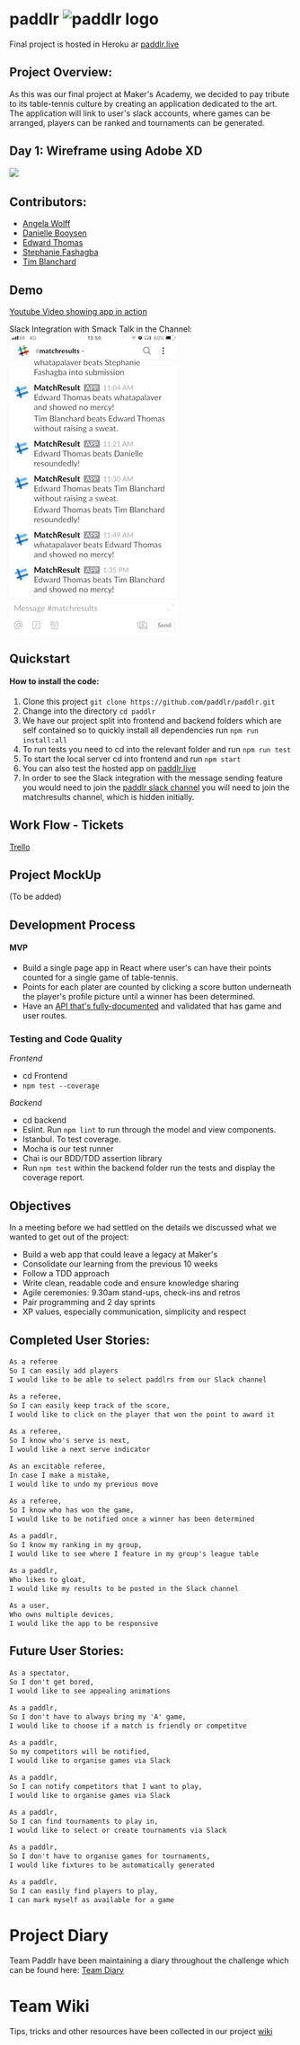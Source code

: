 # paddlr <img src="https://res.cloudinary.com/dani-devs-and-designs/image/upload/v1537203697/Screen_Shot_2018-09-17_at_14.14.03_e8e0ew.png" alt="paddlr logo" width="180"> 

Final project is hosted in Heroku ar [paddlr.live](http://paddlr.live)

## Project Overview:
As this was our final project at Maker's Academy, we decided to pay tribute to its table-tennis culture by creating an application dedicated to the art. The application will link to user's slack accounts, where games can be arranged, players can be ranked and tournaments can be generated.

## Day 1: Wireframe using Adobe XD
![](https://res.cloudinary.com/dani-devs-and-designs/image/upload/v1537202882/paddlr-mockup_quiz5s.png)

## Contributors:
* [Angela Wolff](https://github.com/Whatapalaver)
* [Danielle Booysen](https://github.com/dani-boo)
* [Edward Thomas](https://github.com/edthomas93)
* [Stephanie Fashagba](https://github.com/stephfash)
* [Tim Blanchard](https://github.com/tblanchard01)

## Demo
[Youtube Video showing app in action](https://www.youtube.com/watch?time_continue=5&v=AThNqpucq-g)

Slack Integration with Smack Talk in the Channel:  
![Slack Smack Talk](./docs/images/SlackSmackTalk.jpeg)

## Quickstart
#### How to install the code:
1. Clone this project ```git clone https://github.com/paddlr/paddlr.git```
2. Change into the directory ```cd paddlr```
3. We have our project split into frontend and backend folders which are self contained so to quickly install all dependencies run `npm run install:all`
4. To run tests you need to cd into the relevant folder and run `npm run test`
5. To start the local server cd into frontend and run `npm start`
6. You can also test the hosted app on [paddlr.live](http://paddlr.live)
7. In order to see the Slack integration with the message sending feature you would need to join the [paddlr slack channel](https://join.slack.com/t/paddlr-live/shared_invite/enQtNDQwMDA5NTcyNDgxLTQ3YmFjM2VlNDgwOTJkNGVmOTRkMzQ0YWFjNTJhMzY1Y2M1MWYyNDRkOTRjYTgwZWQ2YmU2YTVjNGEwNmI0YWQ) you will need to join the matchresults channel, which is hidden initially.

## Work Flow - Tickets
[Trello](https://trello.com/b/yJJBQTt1/team-paddlr)

## Project MockUp
(To be added)

## Development Process
#### MVP
* Build a single page app in React where user's can have their points counted for a single game of table-tennis.
* Points for each plater are counted by clicking a score button underneath the player's profile picture until a winner has been determined.
* Have an [API that's fully-documented](https://github.com/paddlr/paddlr/blob/master/backend/README.md) and validated that has game and user routes.

### Testing and Code Quality 

*Frontend*
- cd Frontend 
- `npm test --coverage`

*Backend*
- cd backend
- Eslint. Run `npm lint` to run through the model and view components.  
- Istanbul. To test coverage.
- Mocha is our test runner
- Chai is our BDD/TDD assertion library
- Run `npm test` within the backend folder run the tests and display the coverage report.

## Objectives
In a meeting before we had settled on the details we discussed what we wanted to get out of the project:

* Build a web app that could leave a legacy at Maker's
* Consolidate our learning from the previous 10 weeks
* Follow a TDD approach
* Write clean, readable code and ensure knowledge sharing
* Agile ceremonies: 9.30am stand-ups, check-ins and retros
* Pair programming and 2 day sprints
* XP values, especially communication, simplicity and respect

##  Completed User Stories:

```
As a referee
So I can easily add players
I would like to be able to select paddlrs from our Slack channel
```
```
As a referee,
So I can easily keep track of the score,
I would like to click on the player that won the point to award it
```
```
As a referee,
So I know who's serve is next,
I would like a next serve indicator
```
```
As an excitable referee,
In case I make a mistake,
I would like to undo my previous move
```
```
As a referee,
So I know who has won the game,
I would like to be notified once a winner has been determined
```
```
As a paddlr,
So I know my ranking in my group,
I would like to see where I feature in my group's league table
```
```
As a paddlr,
Who likes to gloat,
I would like my results to be posted in the Slack channel
```
```
As a user,
Who owns multiple devices,
I would like the app to be responsive
```


## Future User Stories:
```
As a spectator,
So I don't get bored,
I would like to see appealing animations
```
```
As a paddlr,
So I don't have to always bring my 'A' game,
I would like to choose if a match is friendly or competitve
```
```
As a paddlr,
So my competitors will be notified,
I would like to organise games via Slack
```
```
As a paddlr,
So I can notify competitors that I want to play,
I would like to organise games via Slack
```
```
As a paddlr,
So I can find tournaments to play in,
I would like to select or create tournaments via Slack
```
```
As a paddlr,
So I don't have to organise games for tournaments,
I would like fixtures to be automatically generated
```
```
As a paddlr,
So I can easily find players to play,
I can mark myself as available for a game
```

Project Diary
=====
Team Paddlr have been maintaining a diary throughout the challenge which can be found here: [Team Diary](https://github.com/paddlr/paddlr/blob/master/docs/team_diary.md)

Team Wiki
=====
Tips, tricks and other resources have been collected in our project [wiki](https://github.com/paddlr/paddlr/wiki)
